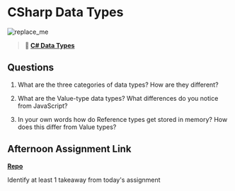 # CSharp Data Types

![replace_me](https://codeworks.blob.core.windows.net/public/assets/img/illustrations/placeholder.svg)

> **📖 [C# Data Types](https://codeworksacademy.com/fs-student-guide/resources/wk10/01-CSharp-Generics)**

## Questions

1. What are the three categories of data types? How are they different?



2. What are the Value-type data types? What differences do you notice from JavaScript?



3. In your own words how do Reference types get stored in memory? How does this differ from Value types?




## Afternoon Assignment Link

**[Repo](https://github.com/TylerRice27/<ASSIGNMENT_REPO>)**

Identify at least 1 takeaway from today's assignment
